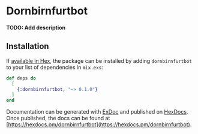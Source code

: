# Dornbirnfurtbot

**TODO: Add description**

## Installation

If [available in Hex](https://hex.pm/docs/publish), the package can be installed
by adding `dornbirnfurtbot` to your list of dependencies in `mix.exs`:

```elixir
def deps do
  [
    {:dornbirnfurtbot, "~> 0.1.0"}
  ]
end
```

Documentation can be generated with [ExDoc](https://github.com/elixir-lang/ex_doc)
and published on [HexDocs](https://hexdocs.pm). Once published, the docs can
be found at [https://hexdocs.pm/dornbirnfurtbot](https://hexdocs.pm/dornbirnfurtbot).

